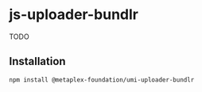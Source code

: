 # js-uploader-bundlr

TODO

## Installation

```sh
npm install @metaplex-foundation/umi-uploader-bundlr
```

